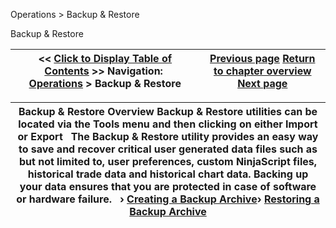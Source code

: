 ﻿
Operations \> Backup \& Restore

Backup \& Restore

| \<\< [Click to Display Table of Contents](backup__restore.md) \>\> **Navigation:**     [Operations](operations.md) \> Backup \& Restore | [Previous page](using_strategy_templates.md) [Return to chapter overview](operations.md) [Next page](creating_a_backup_archive.md) |
| --- | --- |

| Backup \& Restore Overview Backup \& Restore utilities can be located via the Tools menu and then clicking on either Import or Export   The Backup \& Restore utility provides an easy way to save and recover critical user generated data files such as but not limited to, user preferences, custom NinjaScript files, historical trade data and historical chart data. Backing up your data ensures that you are protected in case of software or hardware failure.   › [Creating a Backup Archive](creating_a_backup_archive.md)› [Restoring a Backup Archive](restoring_a_backup_archive.md) |
| --- |

